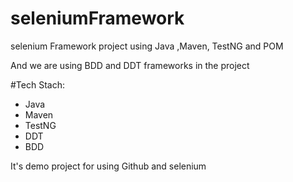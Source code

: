 # seleniumFramework
selenium Framework project using Java ,Maven, TestNG and POM

And we are using BDD and DDT frameworks in the project


#Tech Stach:

- Java
- Maven
- TestNG
- DDT
- BDD

It's demo project for using Github and selenium
